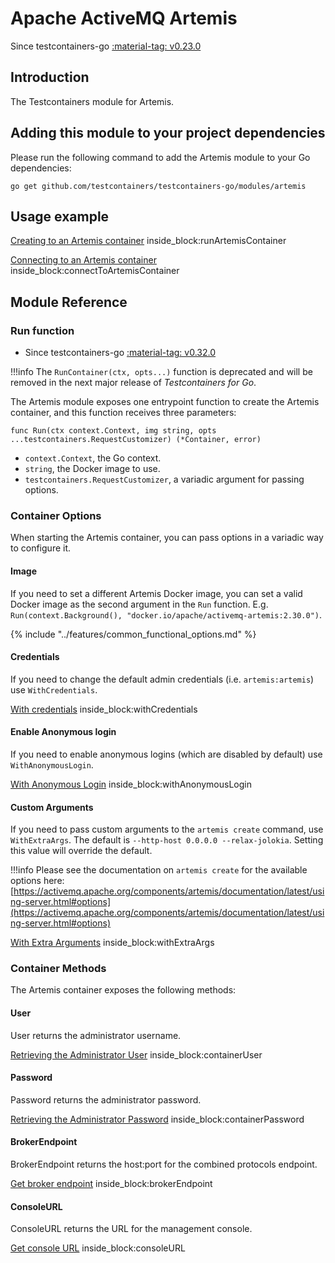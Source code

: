 # Apache ActiveMQ Artemis

Since testcontainers-go <a href="https://github.com/testcontainers/testcontainers-go/releases/tag/v0.23.0"><span class="tc-version">:material-tag: v0.23.0</span></a>

## Introduction

The Testcontainers module for Artemis.

## Adding this module to your project dependencies

Please run the following command to add the Artemis module to your Go dependencies:

```
go get github.com/testcontainers/testcontainers-go/modules/artemis
```

## Usage example

<!--codeinclude-->
[Creating to an Artemis container](../../modules/artemis/examples_test.go) inside_block:runArtemisContainer
<!--/codeinclude-->

<!--codeinclude-->
[Connecting to an Artemis container](../../modules/artemis/examples_test.go) inside_block:connectToArtemisContainer
<!--/codeinclude-->

## Module Reference

### Run function

- Since testcontainers-go <a href="https://github.com/testcontainers/testcontainers-go/releases/tag/v0.32.0"><span class="tc-version">:material-tag: v0.32.0</span></a>

!!!info
    The `RunContainer(ctx, opts...)` function is deprecated and will be removed in the next major release of _Testcontainers for Go_.

The Artemis module exposes one entrypoint function to create the Artemis container, and this function receives three parameters:

```golang
func Run(ctx context.Context, img string, opts ...testcontainers.RequestCustomizer) (*Container, error)
```

- `context.Context`, the Go context.
- `string`, the Docker image to use.
- `testcontainers.RequestCustomizer`, a variadic argument for passing options.

### Container Options

When starting the Artemis container, you can pass options in a variadic way to configure it.

#### Image

If you need to set a different Artemis Docker image, you can set a valid Docker image as the second argument in the `Run` function.
E.g. `Run(context.Background(), "docker.io/apache/activemq-artemis:2.30.0")`.

{% include "../features/common_functional_options.md" %}

#### Credentials

If you need to change the default admin credentials (i.e. `artemis:artemis`) use `WithCredentials`.

<!--codeinclude-->
[With credentials](../../modules/artemis/artemis_test.go) inside_block:withCredentials
<!--/codeinclude-->

#### Enable Anonymous login

If you need to enable anonymous logins (which are disabled by default) use `WithAnonymousLogin`.

<!--codeinclude-->
[With Anonymous Login](../../modules/artemis/artemis_test.go) inside_block:withAnonymousLogin
<!--/codeinclude-->

#### Custom Arguments

If you need to pass custom arguments to the `artemis create` command, use `WithExtraArgs`.
The default is `--http-host 0.0.0.0 --relax-jolokia`.
Setting this value will override the default.

!!!info
    Please see the documentation on `artemis create` for the available options here: [https://activemq.apache.org/components/artemis/documentation/latest/using-server.html#options](https://activemq.apache.org/components/artemis/documentation/latest/using-server.html#options)

<!--codeinclude-->
[With Extra Arguments](../../modules/artemis/artemis_test.go) inside_block:withExtraArgs
<!--/codeinclude-->

### Container Methods

The Artemis container exposes the following methods:

#### User

User returns the administrator username.

<!--codeinclude-->
[Retrieving the Administrator User](../../modules/artemis/examples_test.go) inside_block:containerUser
<!--/codeinclude-->

#### Password

Password returns the administrator password.

<!--codeinclude-->
[Retrieving the Administrator Password](../../modules/artemis/examples_test.go) inside_block:containerPassword
<!--/codeinclude-->

#### BrokerEndpoint

BrokerEndpoint returns the host:port for the combined protocols endpoint.

<!--codeinclude-->
[Get broker endpoint](../../modules/artemis/artemis_test.go) inside_block:brokerEndpoint
<!--/codeinclude-->

#### ConsoleURL

ConsoleURL returns the URL for the management console.

<!--codeinclude-->
[Get console URL](../../modules/artemis/artemis_test.go) inside_block:consoleURL
<!--/codeinclude-->
